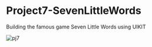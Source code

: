 # Project7-SevenLittleWords

Building the famous game Seven Little Words using UIKIT



![pj7](https://github.com/minathabet96/Project7-SevenLittleWords/assets/137233308/01724681-4971-4f39-a9bd-73a8898065e9)
